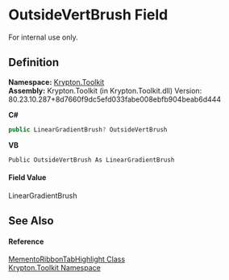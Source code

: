 # OutsideVertBrush Field


For internal use only.



## Definition
**Namespace:** <a href="79d2eac2-21f4-54ff-7552-b20c33c30600.md">Krypton.Toolkit</a>  
**Assembly:** Krypton.Toolkit (in Krypton.Toolkit.dll) Version: 80.23.10.287+8d7660f9dc5efd033fabe008ebfb904beab6d444

**C#**
``` C#
public LinearGradientBrush? OutsideVertBrush
```
**VB**
``` VB
Public OutsideVertBrush As LinearGradientBrush
```



#### Field Value
LinearGradientBrush

## See Also


#### Reference
<a href="194377f9-2ebb-62be-80c6-6fd449fe6395.md">MementoRibbonTabHighlight Class</a>  
<a href="79d2eac2-21f4-54ff-7552-b20c33c30600.md">Krypton.Toolkit Namespace</a>  
